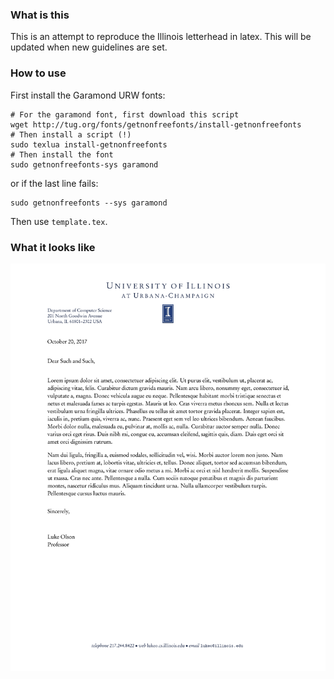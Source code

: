 ### What is this

This is an attempt to reproduce the Illinois letterhead in latex.  This will be updated when new guidelines are set.

### How to use

First install the Garamond URW fonts:

```[bash]
# For the garamond font, first download this script
wget http://tug.org/fonts/getnonfreefonts/install-getnonfreefonts
# Then install a script (!)
sudo texlua install-getnonfreefonts
# Then install the font
sudo getnonfreefonts-sys garamond
```

or if the last line fails:

```[bash]
sudo getnonfreefonts --sys garamond
```

Then use `template.tex`.

### What it looks like

![example](./example.png "example")

